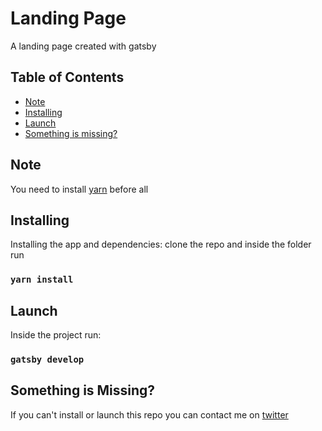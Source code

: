<h1>Landing Page</h1>
<p>A landing page created with gatsby</p>

## Table of Contents

- [Note](#note)
- [Installing](#installing)
- [Launch](#launch)
- [Something is missing?](#something-is-missing)

## Note
You need to install [yarn](https://yarnpkg.com/en/docs/install) before all

## Installing
Installing the app and dependencies:
clone the repo and inside the folder run
### `yarn install`

## Launch
Inside the project run:
### `gatsby develop`

## Something is Missing?
If you can't install or launch this repo you can contact me on [twitter](https://twitter.com/hanslgarcia)

